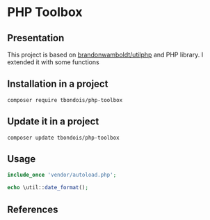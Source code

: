 PHP Toolbox
=======================

Presentation
---------------

This project is based on [brandonwamboldt/utilphp][1] and PHP library. I extended it with some functions 

Installation in a project
---------------

```
composer require tbondois/php-toolbox
```

Update it  in a project
---------------

```
composer update tbondois/php-toolbox
```

Usage
---------------

```php
include_once 'vendor/autoload.php';

echo \util::date_format();
```



References
---------------

[1]: http://brandonwamboldt.github.io/utilphp/
